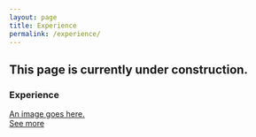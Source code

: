 ```yaml
---
layout: page
title: Experience
permalink: /experience/
---
```

<main class="main">
    <section class="portfolio">
        <h2 class="h1">This page is currently under construction.</h2>
        <h3 class="h3">Experience</h3>
        <a class="portfolio-item" href="//figma.com" target="_blank">An image goes here.</a>
    </section>
    <a class="button">
        <a class="arrow-link" href="https://www.linkedin.com/in/jmwii1981/" target="_blank">See more</a>
    </a>
</main>